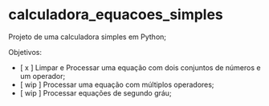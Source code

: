 # calculadora_equacoes_simples
Projeto de uma calculadora simples em Python;

Objetivos:
- [  x  ]  Limpar e Processar uma equação com dois conjuntos de números e um operador;
- [ wip ]  Processar uma equação com múltiplos operadores;
- [ wip ]  Processar equações de segundo gráu;
